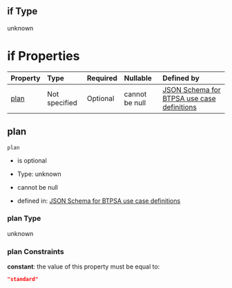 ## if Type

unknown

# if Properties

| Property      | Type          | Required | Nullable       | Defined by                                                                                                                                                                                                                                    |
| :------------ | :------------ | :------- | :------------- | :-------------------------------------------------------------------------------------------------------------------------------------------------------------------------------------------------------------------------------------------- |
| [plan](#plan) | Not specified | Optional | cannot be null | [JSON Schema for BTPSA use case definitions](btpsa-usecase-properties-services-items-allof-1-then-allof-108-then-allof-2-if-properties-plan.md "undefined#/properties/services/items/allOf/1/then/allOf/108/then/allOf/2/if/properties/plan") |

## plan



`plan`

*   is optional

*   Type: unknown

*   cannot be null

*   defined in: [JSON Schema for BTPSA use case definitions](btpsa-usecase-properties-services-items-allof-1-then-allof-108-then-allof-2-if-properties-plan.md "undefined#/properties/services/items/allOf/1/then/allOf/108/then/allOf/2/if/properties/plan")

### plan Type

unknown

### plan Constraints

**constant**: the value of this property must be equal to:

```json
"standard"
```
